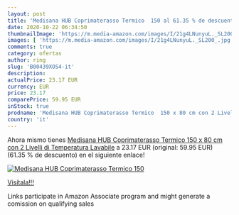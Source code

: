 ```yaml
---
layout: post
title: 'Medisana HUB Coprimaterasso Termico  150 al 61.35 % de descuento'
date: 2020-10-22 06:34:50
thumbnailImage: 'https://m.media-amazon.com/images/I/21g4LNunyuL._SL200_.jpg'
images: [ 'https://m.media-amazon.com/images/I/21g4LNunyuL._SL200_.jpg' ]
comments: true
category: ofertas
author: ring
slug: 'B00439XOS4-it'
description:
actualPrice: 23.17 EUR
currency: EUR
price: 23.17
comparePrice: 59.95 EUR
inStock: true
prodname: 'Medisana HUB Coprimaterasso Termico  150 x 80 cm con 2 Livelli di Temperatura  Lavabile'
country: 'it'
---
```


Ahora mismo tienes [Medisana HUB Coprimaterasso Termico  150 x 80 cm con 2 Livelli di Temperatura  Lavabile](https://www.amazon.it/dp/B00439XOS4/?tag=tolees00-21) a 23.17 EUR (original: 59.95 EUR) (61.35 %  de descuento) en el siguiente enlace!

[![Medisana HUB Coprimaterasso Termico  150](https://m.media-amazon.com/images/I/21g4LNunyuL._SL200_.jpg)](https://www.amazon.it/dp/B00439XOS4/?tag=tolees00-21)

[Visítala!!!](https://www.amazon.it/dp/B00439XOS4/?tag=tolees00-21)

Links participate in Amazon Associate program and might generate a comission on qualifying sales
